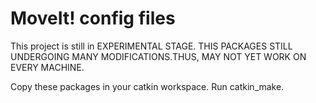 # MoveIt! config files

This project is still in EXPERIMENTAL STAGE.
THIS PACKAGES STILL UNDERGOING MANY MODIFICATIONS.THUS, MAY NOT YET WORK ON EVERY MACHINE.

Copy these packages in your catkin workspace.
Run catkin_make.
